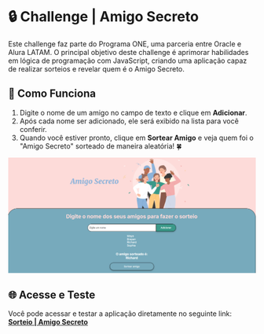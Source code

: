 # 🔒 **Challenge | Amigo Secreto**

Este challenge faz parte do Programa ONE, uma parceria entre Oracle e Alura LATAM. O principal objetivo deste challenge é aprimorar habilidades em lógica de programação com JavaScript, criando uma aplicação capaz de realizar sorteios e revelar quem é o Amigo Secreto.

## 🚀 Como Funciona

1. Digite o nome de um amigo no campo de texto e clique em **Adicionar**.
2. Após cada nome ser adicionado, ele será exibido na lista para você conferir.
3. Quando você estiver pronto, clique em **Sortear Amigo** e veja quem foi o "Amigo Secreto" sorteado de maneira aleatória! 🍀

![Print Site do Sorteio](assets/PrintSiteSorteio.png)

## 🌐 Acesse e Teste

Você pode acessar e testar a aplicação diretamente no seguinte link:  
[**Sorteio | Amigo Secreto**](https://glendalvesx.github.io/Challenge-AmigoSecreto/)
